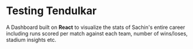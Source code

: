 # Testing Tendulkar

A Dashboard built on **React** to visualize the stats of Sachin's entire career including runs scored per match against each team, number of wins/loses, stadium insights etc.
